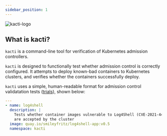 ```yaml
---
sidebar_position: 1
---
```

![kacti-logo](/img/kacti-logo.png)

## What is kacti?

`kacti` is a command-line tool for verification of Kubernetes admission controllers.

`kacti` is designed to functionally test whether admission control is correctly configured. It attempts to deploy known-bad containers to Kubernetes clusters, and verifies whether the containers successfully deploy.

`kacti` uses a simple, human-readable format for admission control validatation tests ([trials](/docs/kacti-trials/kacti-trials)), shown below:
```yaml
---
- name: log4shell
  description: |
    Tests whether container images vulnerable to Log4Shell (CVE-2021-44228)
    are accepted by the cluster
  image: quay.io/smileyfritz/log4shell-app:v0.5
  namespace: kacti
```
